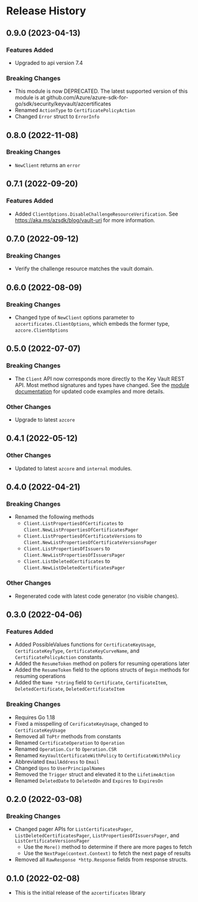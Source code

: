 # Release History

## 0.9.0 (2023-04-13)

### Features Added
* Upgraded to api version 7.4

### Breaking Changes
* This module is now DEPRECATED. The latest supported version of this module is at github.com/Azure/azure-sdk-for-go/sdk/security/keyvault/azcertificates
* Renamed `ActionType` to `CertificatePolicyAction`
* Changed `Error` struct to `ErrorInfo`

## 0.8.0 (2022-11-08)

### Breaking Changes
* `NewClient` returns an `error`

## 0.7.1 (2022-09-20)

### Features Added
* Added `ClientOptions.DisableChallengeResourceVerification`.
  See https://aka.ms/azsdk/blog/vault-uri for more information.

## 0.7.0 (2022-09-12)

### Breaking Changes
* Verify the challenge resource matches the vault domain.

## 0.6.0 (2022-08-09)

### Breaking Changes
* Changed type of `NewClient` options parameter to `azcertificates.ClientOptions`, which embeds
  the former type, `azcore.ClientOptions`

## 0.5.0 (2022-07-07)

### Breaking Changes
* The `Client` API now corresponds more directly to the Key Vault REST API.
  Most method signatures and types have changed. See the
  [module documentation](https://aka.ms/azsdk/go/keyvault-certificates/docs)
  for updated code examples and more details.

### Other Changes
* Upgrade to latest `azcore`

## 0.4.1 (2022-05-12)

### Other Changes
* Updated to latest `azcore` and `internal` modules.

## 0.4.0 (2022-04-21)

### Breaking Changes
* Renamed the following methods
  * `Client.ListPropertiesOfCertificates` to `Client.NewListPropertiesOfCertificatesPager`
  * `Client.ListPropertiesOfCertificateVersions` to `Client.NewListPropertiesOfCertificateVersionsPager`
  * `Client.ListPropertiesOfIssuers` to `Client.NewListPropertiesOfIssuersPager`
  * `Client.ListDeletedCertificates` to `Client.NewListDeletedCertificatesPager`

### Other Changes
* Regenerated code with latest code generator (no visible changes).

## 0.3.0 (2022-04-06)

### Features Added
* Added PossibleValues functions for `CertificateKeyUsage`, `CertificateKeyType`, `CertificateKeyCurveName`, and `CertificatePolicyAction` constants.
* Added the `ResumeToken` method on pollers for resuming operations later
* Added the `ResumeToken` field to the options structs of `Begin` methods for resuming operations
* Added the `Name *string` field to `Certificate`, `CertificateItem`, `DeletedCertificate`, `DeletedCertificateItem`

### Breaking Changes
* Requires Go 1.18
* Fixed a misspelling of `CerificateKeyUsage`, changed to `CertificateKeyUsage`
* Removed all `ToPtr` methods from constants
* Renamed `CertificateOperation` to `Operation`
* Renamed `Operation.Csr` to `Operation.CSR`
* Renamed `KeyVaultCertificateWithPolicy` to `CertificateWithPolicy`
* Abbreviated `EmailAddress` to `Email`
* Changed `Upns` to `UserPrincipalNames`
* Removed the `Trigger` struct and elevated it to the `LifetimeAction`
* Renamed `DeletedDate` to `DeletedOn` and `Expires` to `ExpiresOn`

## 0.2.0 (2022-03-08)

### Breaking Changes
* Changed pager APIs for `ListCertificatesPager`, `ListDeletedCertificatesPager`, `ListPropertiesOfIssuersPager`, and `ListCertificateVersionsPager`
    * Use the `More()` method to determine if there are more pages to fetch
    * Use the `NextPage(context.Context)` to fetch the next page of results
* Removed all `RawResponse *http.Response` fields from response structs.

## 0.1.0 (2022-02-08)
* This is the initial release of the `azcertificates` library
